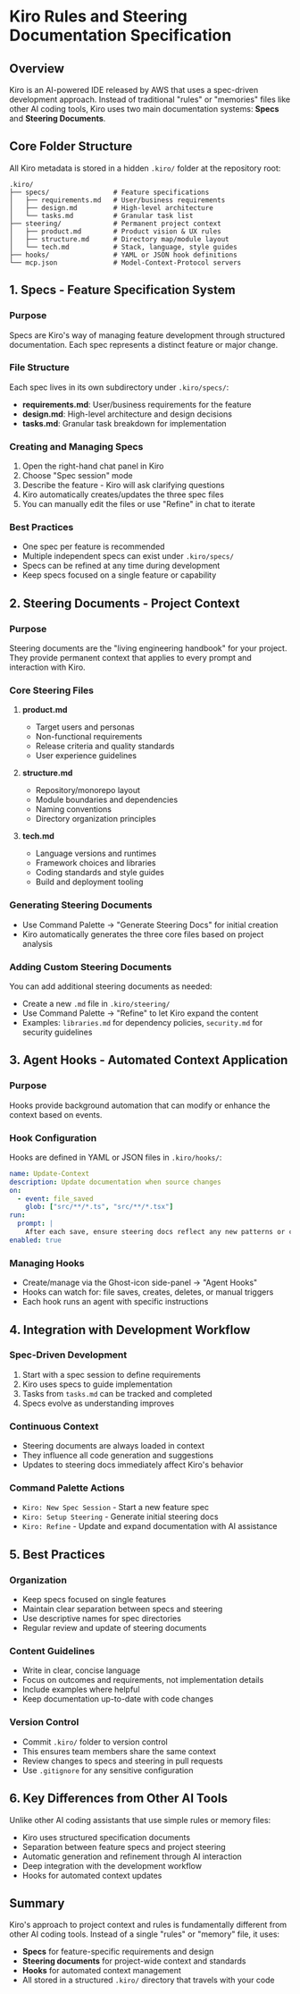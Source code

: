 # Kiro Rules and Steering Documentation Specification

## Overview
Kiro is an AI-powered IDE released by AWS that uses a spec-driven development approach. Instead of traditional "rules" or "memories" files like other AI coding tools, Kiro uses two main documentation systems: **Specs** and **Steering Documents**.

## Core Folder Structure
All Kiro metadata is stored in a hidden `.kiro/` folder at the repository root:

```
.kiro/
├── specs/                # Feature specifications
│   ├── requirements.md   # User/business requirements
│   ├── design.md         # High-level architecture
│   └── tasks.md          # Granular task list
├── steering/             # Permanent project context
│   ├── product.md        # Product vision & UX rules
│   ├── structure.md      # Directory map/module layout
│   └── tech.md           # Stack, language, style guides
├── hooks/                # YAML or JSON hook definitions
└── mcp.json              # Model-Context-Protocol servers
```

## 1. Specs - Feature Specification System

### Purpose
Specs are Kiro's way of managing feature development through structured documentation. Each spec represents a distinct feature or major change.

### File Structure
Each spec lives in its own subdirectory under `.kiro/specs/`:
- **requirements.md**: User/business requirements for the feature
- **design.md**: High-level architecture and design decisions
- **tasks.md**: Granular task breakdown for implementation

### Creating and Managing Specs
1. Open the right-hand chat panel in Kiro
2. Choose "Spec session" mode
3. Describe the feature - Kiro will ask clarifying questions
4. Kiro automatically creates/updates the three spec files
5. You can manually edit the files or use "Refine" in chat to iterate

### Best Practices
- One spec per feature is recommended
- Multiple independent specs can exist under `.kiro/specs/`
- Specs can be refined at any time during development
- Keep specs focused on a single feature or capability

## 2. Steering Documents - Project Context

### Purpose
Steering documents are the "living engineering handbook" for your project. They provide permanent context that applies to every prompt and interaction with Kiro.

### Core Steering Files
1. **product.md**
   - Target users and personas
   - Non-functional requirements
   - Release criteria and quality standards
   - User experience guidelines

2. **structure.md**
   - Repository/monorepo layout
   - Module boundaries and dependencies
   - Naming conventions
   - Directory organization principles

3. **tech.md**
   - Language versions and runtimes
   - Framework choices and libraries
   - Coding standards and style guides
   - Build and deployment tooling

### Generating Steering Documents
- Use Command Palette → "Generate Steering Docs" for initial creation
- Kiro automatically generates the three core files based on project analysis

### Adding Custom Steering Documents
You can add additional steering documents as needed:
- Create a new `.md` file in `.kiro/steering/`
- Use Command Palette → "Refine" to let Kiro expand the content
- Examples: `libraries.md` for dependency policies, `security.md` for security guidelines

## 3. Agent Hooks - Automated Context Application

### Purpose
Hooks provide background automation that can modify or enhance the context based on events.

### Hook Configuration
Hooks are defined in YAML or JSON files in `.kiro/hooks/`:

```yaml
name: Update-Context
description: Update documentation when source changes
on:
  - event: file_saved
    glob: ["src/**/*.ts", "src/**/*.tsx"]
run:
  prompt: |
    After each save, ensure steering docs reflect any new patterns or conventions introduced.
enabled: true
```

### Managing Hooks
- Create/manage via the Ghost-icon side-panel → "Agent Hooks"
- Hooks can watch for: file saves, creates, deletes, or manual triggers
- Each hook runs an agent with specific instructions

## 4. Integration with Development Workflow

### Spec-Driven Development
1. Start with a spec session to define requirements
2. Kiro uses specs to guide implementation
3. Tasks from `tasks.md` can be tracked and completed
4. Specs evolve as understanding improves

### Continuous Context
- Steering documents are always loaded in context
- They influence all code generation and suggestions
- Updates to steering docs immediately affect Kiro's behavior

### Command Palette Actions
- `Kiro: New Spec Session` - Start a new feature spec
- `Kiro: Setup Steering` - Generate initial steering docs
- `Kiro: Refine` - Update and expand documentation with AI assistance

## 5. Best Practices

### Organization
- Keep specs focused on single features
- Maintain clear separation between specs and steering
- Use descriptive names for spec directories
- Regular review and update of steering documents

### Content Guidelines
- Write in clear, concise language
- Focus on outcomes and requirements, not implementation details
- Include examples where helpful
- Keep documentation up-to-date with code changes

### Version Control
- Commit `.kiro/` folder to version control
- This ensures team members share the same context
- Review changes to specs and steering in pull requests
- Use `.gitignore` for any sensitive configuration

## 6. Key Differences from Other AI Tools

Unlike other AI coding assistants that use simple rules or memory files:
- Kiro uses structured specification documents
- Separation between feature specs and project steering
- Automatic generation and refinement through AI interaction
- Deep integration with the development workflow
- Hooks for automated context updates

## Summary

Kiro's approach to project context and rules is fundamentally different from other AI coding tools. Instead of a single "rules" or "memory" file, it uses:
- **Specs** for feature-specific requirements and design
- **Steering documents** for project-wide context and standards
- **Hooks** for automated context management
- All stored in a structured `.kiro/` directory that travels with your code